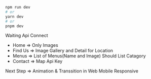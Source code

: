 ```bash
npm run dev
# or
yarn dev
# or
pnpm dev
```

Waiting Api Connect

- Home => Only Images
- Find Us => Image Gallery and Detail for Location
- Menus => List of Menus(Name and Image) Should List Catagory
- Contact => Map Api Key

Next Step => Animation & Transsition in Web
Mobile Responsive
